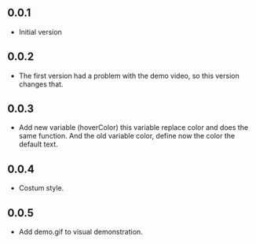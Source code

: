 ## 0.0.1
* Initial version

## 0.0.2
* The first version had a problem with the demo video, so this version changes that.

## 0.0.3
* Add new variable (hoverColor) this variable replace color and does the same function. And the old variable color, define now the color the default text.

## 0.0.4
* Costum style.

## 0.0.5
* Add demo.gif to visual demonstration.
